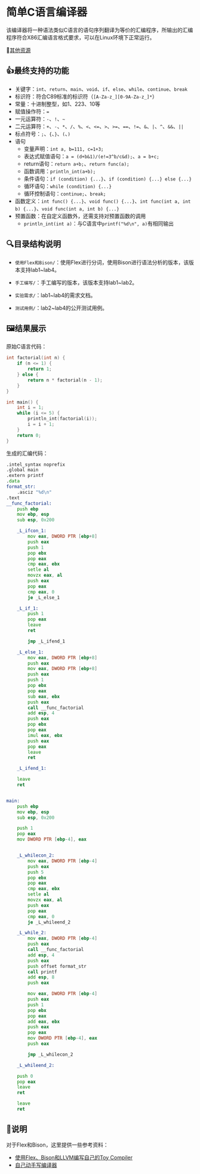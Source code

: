 # 简单C语言编译器

该编译器将一种语法类似C语言的语句序列翻译为等价的汇编程序，所输出的汇编程序符合X86汇编语言格式要求，可以在Linux环境下正常运行。

🔗[其他资源](https://github.com/wyt8/bit-cs)

## 👍最终支持的功能

* 关键字：`int`、`return`、`main`、`void`、`if`、`else`、`while`、`continue`、`break`
* 标识符：符合C89标准的标识符（`[A-Za-z_][0-9A-Za-z_]*`）
* 常量：十进制整型，如1、223、10等
* 赋值操作符：`=`
* 一元运算符：`-`、`!`、`~`
* 二元运算符：`+`、`-`、`*`、`/`、`%`、`<`、`<=`、`>`、`>=`、`==`、`!=`、`&`、`|`、`^`、`&&`、`||`
* 标点符号：`;`、`{`、`}`、`(`、`)`
* 语句
  * 变量声明：`int a, b=111, c=1+3;`
  * 表达式赋值语句：`a = (d+b&1)/(e!=3^b/c&d);`、`a = b+c;`
  * return语句：`return a+b;`、`return func(a);`
  * 函数调用：`println_int(a+b);`
  * 条件语句：`if (condition) {...}`、`if (condition) {...} else {...}`
  * 循环语句：`while (condition) {...}`
  * 循环控制语句：`continue;`、`break;`
* 函数定义：`int func() {...}`、`void func() {...}`、`int func(int a, int b) {...}`、`void func(int a, int b) {...}`
* 预置函数：在自定义函数外，还需支持对预置函数的调用
  * `println_int(int a)`：与C语言中`printf("%d\n", a)`有相同输出

## 🔍目录结构说明

* `使用Flex和Bison/`：使用Flex进行分词，使用Bison进行语法分析的版本，该版本支持lab1~lab4。

* `手工编写/`：手工编写的版本，该版本支持lab1~lab2。

* `实验需求/`：lab1~lab4的需求文档。

* `测试用例/`：lab2~lab4的公开测试用例。

## 🖼️结果展示

原始C语言代码：

```c
int factorial(int n) {
    if (n <= 1) {
        return 1;
    } else {
        return n * factorial(n - 1);
    }
}

int main() {
    int i = 1;
    while (i <= 5) {
        println_int(factorial(i));
        i = i + 1;
    }
    return 0;
}
```

生成的汇编代码：

```asm
.intel_syntax noprefix
.global main
.extern printf
.data
format_str:
    .asciz "%d\n"
.text
__func_factorial:
    push ebp
    mov ebp, esp
    sub esp, 0x200

    _L_ifcon_1:
        mov eax, DWORD PTR [ebp+8]
        push eax
        push 1
        pop ebx
        pop eax
        cmp eax, ebx
        setle al
        movzx eax, al
        push eax
        pop eax
        cmp eax, 0
        je _L_else_1

    _L_if_1:
        push 1
        pop eax
        leave
        ret

        jmp _L_ifend_1

    _L_else_1:
        mov eax, DWORD PTR [ebp+8]
        push eax
        mov eax, DWORD PTR [ebp+8]
        push eax
        push 1
        pop ebx
        pop eax
        sub eax, ebx
        push eax
        call __func_factorial
        add esp, 4
        push eax
        pop ebx
        pop eax
        imul eax, ebx
        push eax
        pop eax
        leave
        ret

    _L_ifend_1:

    leave
    ret


main:
    push ebp
    mov ebp, esp
    sub esp, 0x200

    push 1
    pop eax
    mov DWORD PTR [ebp-4], eax


    _L_whilecon_2:
        mov eax, DWORD PTR [ebp-4]
        push eax
        push 5
        pop ebx
        pop eax
        cmp eax, ebx
        setle al
        movzx eax, al
        push eax
        pop eax
        cmp eax, 0
        je _L_whileend_2

    _L_while_2:
        mov eax, DWORD PTR [ebp-4]
        push eax
        call __func_factorial
        add esp, 4
        push eax
        push offset format_str
        call printf
        add esp, 8
        push eax

        mov eax, DWORD PTR [ebp-4]
        push eax
        push 1
        pop ebx
        pop eax
        add eax, ebx
        push eax
        pop eax
        mov DWORD PTR [ebp-4], eax
        push eax

        jmp _L_whilecon_2

    _L_whileend_2:

    push 0
    pop eax
    leave
    ret

    leave
    ret
```

## 📒说明

对于Flex和Bison，这里提供一些参考资料：

* [使用Flex、Bison和LLVM编写自己的Toy Compiler](https://zhuanlan.zhihu.com/p/626085010)
* [自己动手写编译器](https://pandolia.net/tinyc/index.html)
